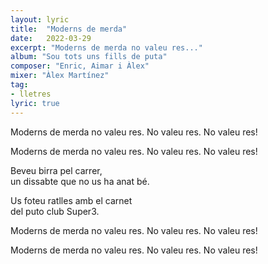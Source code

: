 ```yaml
---
layout: lyric
title:  "Moderns de merda"
date:   2022-03-29
excerpt: "Moderns de merda no valeu res..."
album: "Sou tots uns fills de puta"
composer: "Enric, Aimar i Àlex"
mixer: "Àlex Martínez"
tag:
- lletres
lyric: true
---
```


Moderns de merda no valeu res. No valeu res. No valeu res!

Moderns de merda no valeu res. No valeu res. No valeu res!

Beveu birra pel carrer,<br>
un dissabte que no us ha anat bé.

Us foteu ratlles amb el carnet<br>
del puto club Super3.

Moderns de merda no valeu res. No valeu res. No valeu res!

Moderns de merda no valeu res. No valeu res. No valeu res!
